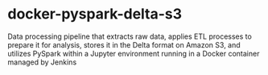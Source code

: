 # docker-pyspark-delta-s3
Data processing pipeline that extracts raw data, applies ETL processes to prepare it for analysis, stores it in the Delta format on Amazon S3, and utilizes PySpark within a Jupyter environment running in a Docker container managed by Jenkins
